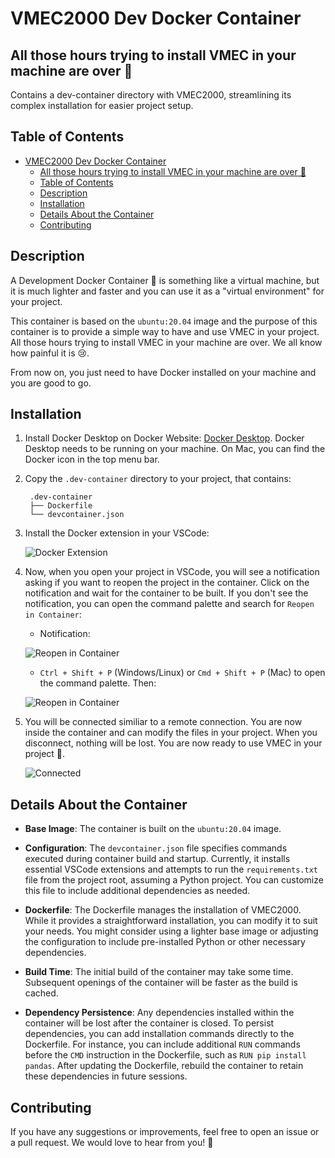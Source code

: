 # VMEC2000 Dev Docker Container
## All those hours trying to install VMEC in your machine are over 🎉
Contains a dev-container directory with VMEC2000, streamlining its complex installation for easier project setup.

## Table of Contents
- [VMEC2000 Dev Docker Container](#vmec2000-dev-docker-container)
  - [All those hours trying to install VMEC in your machine are over 🎉](#all-those-hours-trying-to-install-vmec-in-your-machine-are-over-)
  - [Table of Contents](#table-of-contents)
  - [Description](#description)
  - [Installation](#installation)
  - [Details About the Container](#details-about-the-container)
  - [Contributing](#contributing)

## Description
A Development Docker Container 🚢 is something like a virtual machine, but it is much lighter and faster and you can use it 
as a "virtual environment" for your project. 

This container is based on the `ubuntu:20.04` image and the purpose of this container is to provide a simple 
way to have and use VMEC in your project. All those hours trying to install VMEC in your machine are over. We all know how painful it is 😢.

From now on, you just need to have Docker installed on your machine and you are good to go.


## Installation
1. Install Docker Desktop on Docker Website: [Docker Desktop](https://www.docker.com/products/docker-desktop). Docker Desktop needs to be running on your machine. On Mac, you can find the Docker icon in the top menu bar.
2. Copy the `.dev-container` directory to your project, that contains:
   
   ```
    .dev-container
    ├── Dockerfile
    └── devcontainer.json
    ```
3. Install the Docker extension in your VSCode: 

   ![Docker Extension](images/vsdocker_ext.png)

4. Now, when you open your project in VSCode, you will see a notification asking if you want to reopen the project in the container. 
   Click on the notification and wait for the container to be built. 
   If you don't see the notification, you can open the command palette and search for `Reopen in Container`:

   - Notification:
  
    ![Reopen in Container](images/notification.png)
   
   - `Ctrl + Shift + P` (Windows/Linux) or `Cmd + Shift + P` (Mac) to open the command palette. Then:
  
    ![Reopen in Container](images/docker_com.png)
5. You will be connected similiar to a remote connection. You are now inside the container and can modify the files in your project. When you disconnect, nothing will be lost. You are now ready to use VMEC in your project 🎉.

    ![Connected](images/connected.png)


## Details About the Container

- **Base Image**: The container is built on the `ubuntu:20.04` image.

- **Configuration**: The `devcontainer.json` file specifies commands executed during container build and startup. Currently, it installs essential VSCode extensions and attempts to run the `requirements.txt` file from the project root, assuming a Python project. You can customize this file to include additional dependencies as needed.

- **Dockerfile**: The Dockerfile manages the installation of VMEC2000. While it provides a straightforward installation, you can modify it to suit your needs. You might consider using a lighter base image or adjusting the configuration to include pre-installed Python or other necessary dependencies.

- **Build Time**: The initial build of the container may take some time. Subsequent openings of the container will be faster as the build is cached.

- **Dependency Persistence**: Any dependencies installed within the container will be lost after the container is closed. To persist dependencies, you can add installation commands directly to the Dockerfile. For instance, you can include additional `RUN` commands before the `CMD` instruction in the Dockerfile, such as `RUN pip install pandas`. After updating the Dockerfile, rebuild the container to retain these dependencies in future sessions.

## Contributing
If you have any suggestions or improvements, feel free to open an issue or a pull request. We would love to hear from you! 🚀